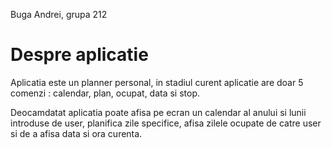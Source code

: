 Buga Andrei, grupa 212


# Despre aplicatie

Aplicatia este un planner personal, in stadiul curent aplicatie are doar 5 comenzi : calendar, plan, ocupat, data si stop.

Deocamdatat aplicatia poate afisa pe ecran un calendar al anului si lunii introduse de user, planifica zile specifice, afisa zilele ocupate de catre user si de a afisa data si ora curenta.
